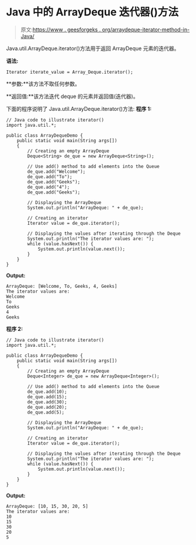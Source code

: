 # Java 中的 ArrayDeque 迭代器()方法

> 原文:[https://www . geesforgeks . org/arraydeque-iterator-method-in-Java/](https://www.geeksforgeeks.org/arraydeque-iterator-method-in-java/)

Java.util.ArrayDeque.iterator()方法用于返回 ArrayDeque 元素的迭代器。

**语法:**

```
Iterator iterate_value = Array_Deque.iterator();
```

**参数:**该方法不取任何参数。

**返回值:**该方法迭代 deque 的元素并返回值(迭代器)。

下面的程序说明了 Java.util.ArrayDeque.iterator()方法:
**程序 1:**

```
// Java code to illustrate iterator()
import java.util.*;

public class ArrayDequeDemo {
    public static void main(String args[])
    {
        // Creating an empty ArrayDeque
        Deque<String> de_que = new ArrayDeque<String>();

        // Use add() method to add elements into the Queue
        de_que.add("Welcome");
        de_que.add("To");
        de_que.add("Geeks");
        de_que.add("4");
        de_que.add("Geeks");

        // Displaying the ArrayDeque
        System.out.println("ArrayDeque: " + de_que);

        // Creating an iterator
        Iterator value = de_que.iterator();

        // Displaying the values after iterating through the Deque
        System.out.println("The iterator values are: ");
        while (value.hasNext()) {
            System.out.println(value.next());
        }
    }
}
```

**Output:**

```
ArrayDeque: [Welcome, To, Geeks, 4, Geeks]
The iterator values are: 
Welcome
To
Geeks
4
Geeks

```

**程序 2:**

```
// Java code to illustrate iterator()
import java.util.*;

public class ArrayDequeDemo {
    public static void main(String args[])
    {
        // Creating an empty ArrayDeque
        Deque<Integer> de_que = new ArrayDeque<Integer>();

        // Use add() method to add elements into the Queue
        de_que.add(10);
        de_que.add(15);
        de_que.add(30);
        de_que.add(20);
        de_que.add(5);

        // Displaying the ArrayDeque
        System.out.println("ArrayDeque: " + de_que);

        // Creating an iterator
        Iterator value = de_que.iterator();

        // Displaying the values after iterating through the Deque
        System.out.println("The iterator values are: ");
        while (value.hasNext()) {
            System.out.println(value.next());
        }
    }
}
```

**Output:**

```
ArrayDeque: [10, 15, 30, 20, 5]
The iterator values are: 
10
15
30
20
5

```